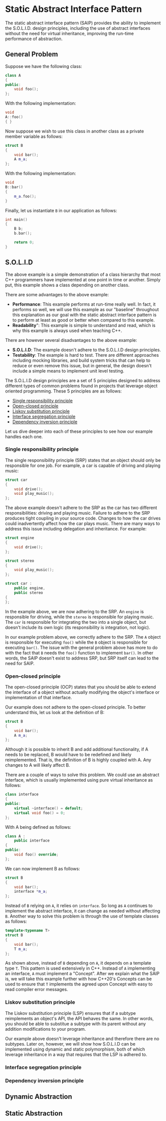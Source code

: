 # Static Abstract Interface Pattern

The static abstract interface pattern (SAIP) provides the ability to implement the S.O.L.I.D. design principles, including the use of abstract interfaces without the need for virtual inheritance, improving the run-time performance of abstraction.

## General Problem

Suppose we have the following class:

```cpp
class A
{
public:
    void foo();
};
```

With the following implementation:

```cpp
void
A::foo()
{ }
```

Now suppose we wish to use this class in another class as a private member variable as follows:

```cpp
struct B
{
    void bar();
    A m_a;
};
```

With the following implementation:

```cpp
void
B::bar()
{
    m_a.foo();
}
```

Finally, let us instantiate `B` in our application as follows:

```cpp
int main()
{
    B b;
    b.bar();

    return 0;
}
```

## S.O.L.I.D

The above example is a simple demonstration of a class hierarchy that most C++ programmers have implemented at one point in time or another. Simply put, this example shows a class depending on another class.

There are some advantages to the above example:
- **Performance**: This example performs at run-time really well. In fact, it performs so well, we will use this example as our "baseline" throughout this explanation as our goal with the static abstract interface pattern is to perform at least as good or better when compared to this example.
- **Readability**": This example is simple to understand and read, which is why this example is always used when teaching C++.

There are however several disadvantages to the above example:
- **S.O.L.I.D**: The example doesn't adhere to the S.O.L.I.D design principles.
- **Testability**: The example is hard to test. There are different approaches including mocking libraries, and build system tricks that can help to reduce or even remove this issue, but in general, the design doesn't include a simple means to implement unit level testing.

The S.O.L.I.D design principles are a set of 5 principles designed to address different types of common problems found in projects that leverage object oriented programming. These 5 principles are as follows:

- [Single responsibility principle](https://en.wikipedia.org/wiki/Single_responsibility_principle)
- [Open–closed principle](https://en.wikipedia.org/wiki/Open%E2%80%93closed_principle)
- [Liskov substitution principle](https://en.wikipedia.org/wiki/Liskov_substitution_principle)
- [Interface segregation principle](https://en.wikipedia.org/wiki/Interface_segregation_principle)
- [Dependency inversion principle](https://en.wikipedia.org/wiki/Dependency_inversion_principle)

Let us dive deeper into each of these principles to see how our example handles each one.

### Single responsibility principle

The single responsibility principle (SRP) states that an object should only be responsible for one job. For example, a car is capable of driving and playing music:

```cpp
struct car
{
    void drive();
    void play_music();
};
```

The above example doesn't adhere to the SRP as the car has two different responsibilities: driving and playing music. Failure to adhere to the SRP produces tight coupling in your source code. Changes to how the car drives could inadvertently affect how the car plays music. There are many ways to address this issue including delegation and inheritance. For example:

```cpp
struct engine
{
    void drive();
};

struct stereo
{
    void play_music();
};

struct car :
    public engine,
    public stereo
{
};
```

In the example above, we are now adhering to the SRP. An `engine` is responsible for driving, while the `stereo` is responsible for playing music. The `car` is responsible for integrating the two into a single object, but doesn't include its own logic (its responsibility is integration, not logic).

In our example problem above, we correctly adhere to the SRP. The `A` object is responsible for executing `foo()` while the `B` object is responsible for executing `bar()`. The issue with the general problem above has more to do with the fact that `B` needs the `foo()` function to implement `bar()`. In other words, the SAIP doesn't exist to address SRP, but SRP itself can lead to the need for SAIP.

### Open–closed principle

The open-closed principle (OCP) states that you should be able to extend the interface of a object without actually modifying the object's interface or implementation of that interface.

Our example does not adhere to the open-closed principle. To better understand this, let us look at the definition of B:

```cpp
struct B
{
    void bar();
    A m_a;
};
```

Although it is possible to inherit B and add additional functionality, if A needs to be replaced, B would have to be redefined and likely reimplemented. That is, the definition of B is highly coupled with A. Any changes to A will likely affect B.

There are a couple of ways to solve this problem. We could use an abstract interface, which is usually implemented using pure virtual inheritance as follows:

```cpp
class interface
{
public:
    virtual ~interface() = default;
    virtual void foo() = 0;
};
```

With A being defined as follows:

```cpp
class A :
    public interface
{
public:
    void foo() override;
};
```

We can now implement B as follows:

```cpp
struct B
{
    void bar();
    interface *m_a;
};
```

Instead of `B` relying on `A`, it relies on `interface`. So long as `A` continues to implement the abstract interface, it can change as needed without affecting `B`. Another way to solve this problem is through the use of template classes as follows:

```cpp
template<typename T>
struct B
{
    void bar();
    T m_a;
};
```

As shown above, instead of `B` depending on `A`, it depends on a template type `T`. This pattern is used extensively in C++. Instead of `A` implementing an interface, `A` must implement a "Concept". After we explain what the SAIP is, we will take this example further with how C++20's Concepts can be used to ensure that `T` implements the agreed upon Concept with easy to read compiler error messages.

### Liskov substitution principle

The Liskov substitution principle (LSP) ensures that if a subtype reimplements an object's API, the API behaves the same. In other words, you should be able to substitue a subtype with its parent without any addition modifications to your program.

Our example above doesn't leverage inheritance and therefore there are no subtypes. Later on, however, we will show how S.O.L.I.D can be implemented using dynamic and static polymorphism, both of which leverage inheritance in a way that requires that the LSP is adhered to.

### Interface segregation principle

### Dependency inversion principle

## Dynamic Abstraction

## Static Abstraction
